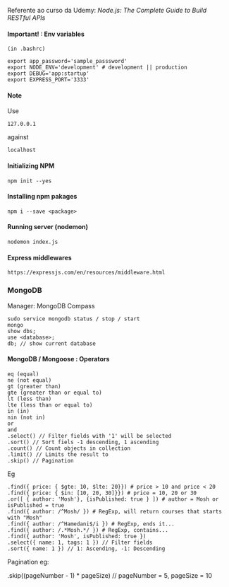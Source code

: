 Referente ao curso da Udemy: _Node.js: The Complete Guide to Build RESTful APIs_

#### Important! : Env variables

    (in .bashrc)

    export app_password='sample_passsword'
    export NODE_ENV='development' # development || production
    export DEBUG='app:startup'
    export EXPRESS_PORT='3333'

#### Note

Use

    127.0.0.1

against

    localhost

#### Initializing NPM

    npm init --yes

#### Installing npm pakages

    npm i --save <package>

#### Running server (nodemon)

    nodemon index.js

#### Express middlewares

    https://expressjs.com/en/resources/middleware.html

### MongoDB

Manager: MongoDB Compass

    sudo service mongodb status / stop / start
    mongo
    show dbs;
    use <database>;
    db; // show current database

#### MongoDB / Mongoose : Operators

    eq (equal)
    ne (not equal)
    gt (greater than)
    gte (greater than or equal to)
    lt (less than)
    lte (less than or equal to)
    in (in)
    nin (not in)
    or
    and
    .select() // Filter fields with '1' will be selected
    .sort() // Sort fiels -1 descending, 1 ascending
    .count() // Count objects in collection
    .limit() // Limits the result to
    .skip() // Pagination

Eg

    .find({ price: { $gte: 10, $lte: 20}}) # price > 10 and price < 20
    .find({ price: { $in: [10, 20, 30]}}) # price = 10, 20 or 30
    .or([ { author: 'Mosh'}, {isPublished: true } ]) # author = Mosh or isPublished = true
    .find({ author: /^Mosh/ }) # RegExp, will return courses that starts with "Mosh"
    .find({ author: /^Hamedani$/i }) # RegExp, ends it...
    .find({ author: /.*Mosh.*/ }) # RegExp, contains...
    .find({ author: 'Mosh', isPublished: true })
    .select({ name: 1, tags: 1 }) // Filter fields
    .sort({ name: 1 }) // 1: Ascending, -1: Descending

Pagination eg:

.skip((pageNumber - 1) \* pageSize) // pageNumber = 5, pageSize = 10
